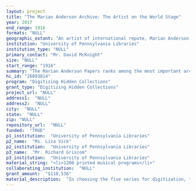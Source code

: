 ```yaml
--- 
layout: project 
title: "The Marian Anderson Archive: The Artist on the World Stage"
year: 2017
end_range: 1916
formats: "NULL"
geographic_extant: "An artist of international repute, Marian Anderson gave concerts and recitals on five continents (Asia, Africa, North and South America, Europe and Australia) during her six decade long career. Thus the materials selected for digitization enable a researcher to trace Anderson’s performing career from the local to around the globe."
institution: "University of Pennsylvania Libraries"
institution_type: "NULL"
primary_contact: "Mr. David McKnight"
size: "NULL"
start_range: "1916"
summary: "The Marian Anderson Papers ranks among the most important archival collections in the Kislak Center for Special Collections. Although the archive is consulted regularly, patrons must travel to Philadelphia to view the physical contents of the vast majority of documents in the archive. A very small percentage of this rich resource has been digitized. Recognized as one of the 20th century’s greatest musical performers, Anderson, an African American, was born in Philadelphia (1897-1993), where she is revered and memorialized. We propose to digitize five series. This includes her private sound recordings; audio interviews (and transcripts); recital programs; diaries; and scrapbooks. Once digitized, these materials will enable researchers to explore the geographical extent of her musical career; study her repertoire; gain a deeper understanding of the blind prejudice she endured; and, despite her trials marvel at her courage, reception and fame as she emerged as the Artist on the world stage."
hc_id: "26893814"
program: "Digitizing Hidden Collections"
grant_type: "Digitizing Hidden Collections"
project_url: "NULL"
address1:  "NULL"
address2:  "NULL"
city:  "NULL"
state:  "NULL"
zip: "NULL"
repository_url:  "NULL"
funded:  "TRUE"
p1_institution:  "University of Pennsylvania Libraries"
p2_name:  "Ms. Liza Vick"
p2_institution:  "University of Pennsylvania Libraries"
p3_name:  "Mr. Richard Griscom"
p3_institution:  "University of Pennsylvania Libraries"
material_string: "<li>1200 printed musical programs</li>"
collaborating_institution:  "NULL"
grant_amount:  "$110,536"
material_description:  "In choosing the five series for digitization, the Curators have selected materials of the highest research value which build upon the Penn Libraries’ recent Marian Anderson digital initiatives, like the digitization of the 4,464 Anderson Photographs (Ms. Coll. 198) which are accessible freely online. Content identified to be digitized include her non-commercial audio recordings and her audio interviews with Harry Taubman recorded in 1955-56. The interviews served as the basis for her autobiography My Lord, What a Morning, which Taubman ghost wrote for Ms. Anderson. These digital audio files will be linked the digitized transcriptions. In addition, we will scan Anderson’s comprehensive collection of musical programs that illustrate the geographical and musical range of her 1200 plus performances between 1916 and 1965. Most importantly, her programs document her repertoire, the places, and the venues where she performed. While spending much of her professional life on tour, her diaries and notebooks document her daily life as a concert singer and the residual joys and tribulations of touring. Of particular note is the fact that in her diaries, Anderson, who loved to cook, recorded a number of recipes in her diaries which will attract, certainly, cultural interest. Finally, her scrapbooks, which begin in the 1930s and document three decades of her performances until her retirement in 1965 will enable students and scholars to measure her critical reception and the extent of her fame. With these materials in hand, one can create an unrivaled daily chronicle of Marian Anderson’s musical life."
---
```

